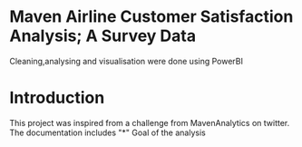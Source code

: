 # Maven Airline Customer Satisfaction Analysis; A Survey Data
Cleaning,analysing and visualisation were done using PowerBI
# Introduction
This project was inspired from a challenge from MavenAnalytics on twitter. The documentation includes
   "*" Goal of the analysis
